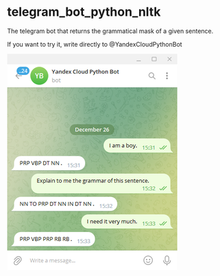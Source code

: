 # telegram_bot_python_nltk

The telegram bot that returns the grammatical mask of a given sentence.

If you want to try it, write directly to @YandexCloudPythonBot

![example](img0.png)
